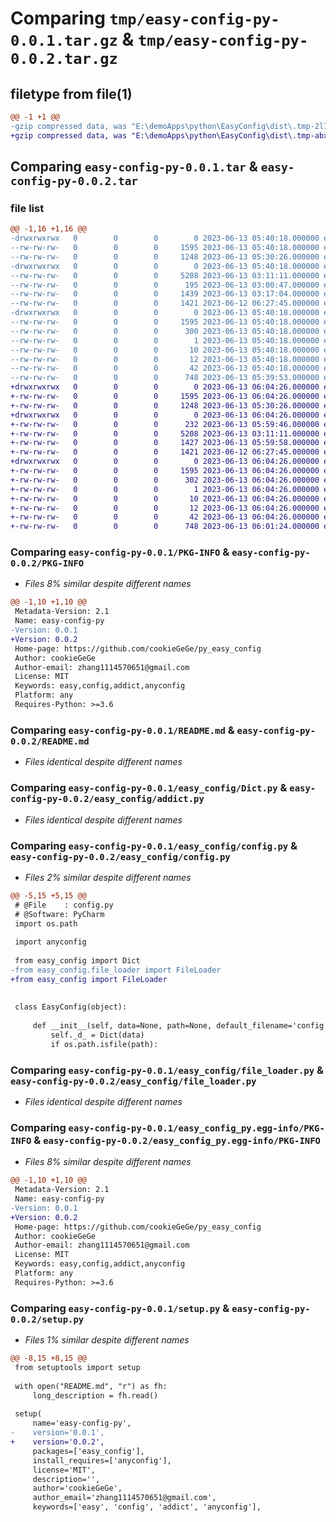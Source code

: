 # Comparing `tmp/easy-config-py-0.0.1.tar.gz` & `tmp/easy-config-py-0.0.2.tar.gz`

## filetype from file(1)

```diff
@@ -1 +1 @@
-gzip compressed data, was "E:\demoApps\python\EasyConfig\dist\.tmp-2l70brds\easy-config-py-0.0.1.tar", last modified: Tue Jun 13 05:40:18 2023, max compression
+gzip compressed data, was "E:\demoApps\python\EasyConfig\dist\.tmp-abx5tcz4\easy-config-py-0.0.2.tar", last modified: Tue Jun 13 06:04:26 2023, max compression
```

## Comparing `easy-config-py-0.0.1.tar` & `easy-config-py-0.0.2.tar`

### file list

```diff
@@ -1,16 +1,16 @@
-drwxrwxrwx   0        0        0        0 2023-06-13 05:40:18.000000 easy-config-py-0.0.1/
--rw-rw-rw-   0        0        0     1595 2023-06-13 05:40:18.000000 easy-config-py-0.0.1/PKG-INFO
--rw-rw-rw-   0        0        0     1248 2023-06-13 05:30:26.000000 easy-config-py-0.0.1/README.md
-drwxrwxrwx   0        0        0        0 2023-06-13 05:40:18.000000 easy-config-py-0.0.1/easy_config/
--rw-rw-rw-   0        0        0     5208 2023-06-13 03:11:11.000000 easy-config-py-0.0.1/easy_config/Dict.py
--rw-rw-rw-   0        0        0      195 2023-06-13 03:00:47.000000 easy-config-py-0.0.1/easy_config/__init__.py
--rw-rw-rw-   0        0        0     1439 2023-06-13 03:17:04.000000 easy-config-py-0.0.1/easy_config/config.py
--rw-rw-rw-   0        0        0     1421 2023-06-12 06:27:45.000000 easy-config-py-0.0.1/easy_config/file_loader.py
-drwxrwxrwx   0        0        0        0 2023-06-13 05:40:18.000000 easy-config-py-0.0.1/easy_config_py.egg-info/
--rw-rw-rw-   0        0        0     1595 2023-06-13 05:40:18.000000 easy-config-py-0.0.1/easy_config_py.egg-info/PKG-INFO
--rw-rw-rw-   0        0        0      300 2023-06-13 05:40:18.000000 easy-config-py-0.0.1/easy_config_py.egg-info/SOURCES.txt
--rw-rw-rw-   0        0        0        1 2023-06-13 05:40:18.000000 easy-config-py-0.0.1/easy_config_py.egg-info/dependency_links.txt
--rw-rw-rw-   0        0        0       10 2023-06-13 05:40:18.000000 easy-config-py-0.0.1/easy_config_py.egg-info/requires.txt
--rw-rw-rw-   0        0        0       12 2023-06-13 05:40:18.000000 easy-config-py-0.0.1/easy_config_py.egg-info/top_level.txt
--rw-rw-rw-   0        0        0       42 2023-06-13 05:40:18.000000 easy-config-py-0.0.1/setup.cfg
--rw-rw-rw-   0        0        0      748 2023-06-13 05:39:53.000000 easy-config-py-0.0.1/setup.py
+drwxrwxrwx   0        0        0        0 2023-06-13 06:04:26.000000 easy-config-py-0.0.2/
+-rw-rw-rw-   0        0        0     1595 2023-06-13 06:04:26.000000 easy-config-py-0.0.2/PKG-INFO
+-rw-rw-rw-   0        0        0     1248 2023-06-13 05:30:26.000000 easy-config-py-0.0.2/README.md
+drwxrwxrwx   0        0        0        0 2023-06-13 06:04:26.000000 easy-config-py-0.0.2/easy_config/
+-rw-rw-rw-   0        0        0      232 2023-06-13 05:59:46.000000 easy-config-py-0.0.2/easy_config/__init__.py
+-rw-rw-rw-   0        0        0     5208 2023-06-13 03:11:11.000000 easy-config-py-0.0.2/easy_config/addict.py
+-rw-rw-rw-   0        0        0     1427 2023-06-13 05:59:58.000000 easy-config-py-0.0.2/easy_config/config.py
+-rw-rw-rw-   0        0        0     1421 2023-06-12 06:27:45.000000 easy-config-py-0.0.2/easy_config/file_loader.py
+drwxrwxrwx   0        0        0        0 2023-06-13 06:04:26.000000 easy-config-py-0.0.2/easy_config_py.egg-info/
+-rw-rw-rw-   0        0        0     1595 2023-06-13 06:04:26.000000 easy-config-py-0.0.2/easy_config_py.egg-info/PKG-INFO
+-rw-rw-rw-   0        0        0      302 2023-06-13 06:04:26.000000 easy-config-py-0.0.2/easy_config_py.egg-info/SOURCES.txt
+-rw-rw-rw-   0        0        0        1 2023-06-13 06:04:26.000000 easy-config-py-0.0.2/easy_config_py.egg-info/dependency_links.txt
+-rw-rw-rw-   0        0        0       10 2023-06-13 06:04:26.000000 easy-config-py-0.0.2/easy_config_py.egg-info/requires.txt
+-rw-rw-rw-   0        0        0       12 2023-06-13 06:04:26.000000 easy-config-py-0.0.2/easy_config_py.egg-info/top_level.txt
+-rw-rw-rw-   0        0        0       42 2023-06-13 06:04:26.000000 easy-config-py-0.0.2/setup.cfg
+-rw-rw-rw-   0        0        0      748 2023-06-13 06:01:24.000000 easy-config-py-0.0.2/setup.py
```

### Comparing `easy-config-py-0.0.1/PKG-INFO` & `easy-config-py-0.0.2/PKG-INFO`

 * *Files 8% similar despite different names*

```diff
@@ -1,10 +1,10 @@
 Metadata-Version: 2.1
 Name: easy-config-py
-Version: 0.0.1
+Version: 0.0.2
 Home-page: https://github.com/cookieGeGe/py_easy_config
 Author: cookieGeGe
 Author-email: zhang1114570651@gmail.com
 License: MIT
 Keywords: easy,config,addict,anyconfig
 Platform: any
 Requires-Python: >=3.6
```

### Comparing `easy-config-py-0.0.1/README.md` & `easy-config-py-0.0.2/README.md`

 * *Files identical despite different names*

### Comparing `easy-config-py-0.0.1/easy_config/Dict.py` & `easy-config-py-0.0.2/easy_config/addict.py`

 * *Files identical despite different names*

### Comparing `easy-config-py-0.0.1/easy_config/config.py` & `easy-config-py-0.0.2/easy_config/config.py`

 * *Files 2% similar despite different names*

```diff
@@ -5,15 +5,15 @@
 # @File    : config.py
 # @Software: PyCharm
 import os.path
 
 import anyconfig
 
 from easy_config import Dict
-from easy_config.file_loader import FileLoader
+from easy_config import FileLoader
 
 
 class EasyConfig(object):
 
     def __init__(self, data=None, path=None, default_filename='config.yml'):
         self._d_ = Dict(data)
         if os.path.isfile(path):
```

### Comparing `easy-config-py-0.0.1/easy_config/file_loader.py` & `easy-config-py-0.0.2/easy_config/file_loader.py`

 * *Files identical despite different names*

### Comparing `easy-config-py-0.0.1/easy_config_py.egg-info/PKG-INFO` & `easy-config-py-0.0.2/easy_config_py.egg-info/PKG-INFO`

 * *Files 8% similar despite different names*

```diff
@@ -1,10 +1,10 @@
 Metadata-Version: 2.1
 Name: easy-config-py
-Version: 0.0.1
+Version: 0.0.2
 Home-page: https://github.com/cookieGeGe/py_easy_config
 Author: cookieGeGe
 Author-email: zhang1114570651@gmail.com
 License: MIT
 Keywords: easy,config,addict,anyconfig
 Platform: any
 Requires-Python: >=3.6
```

### Comparing `easy-config-py-0.0.1/setup.py` & `easy-config-py-0.0.2/setup.py`

 * *Files 1% similar despite different names*

```diff
@@ -8,15 +8,15 @@
 from setuptools import setup
 
 with open("README.md", "r") as fh:
     long_description = fh.read()
 
 setup(
     name='easy-config-py',
-    version='0.0.1',
+    version='0.0.2',
     packages=['easy_config'],
     install_requires=['anyconfig'],
     license='MIT',
     description='',
     author='cookieGeGe',
     author_email='zhang1114570651@gmail.com',
     keywords=['easy', 'config', 'addict', 'anyconfig'],
```

